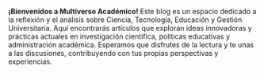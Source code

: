
**¡Bienvenidos a Multiverso Académico!** Este blog es un espacio dedicado a la reflexión y el análisis sobre Ciencia, Tecnología, Educación y Gestión Universitaria. Aquí encontrarás artículos que exploran ideas innovadoras y prácticas actuales en investigación científica, políticas educativas y administración académica. Esperamos que disfrutes de la lectura y te unas a las discusiones, contribuyendo con tus propias perspectivas y experiencias. 